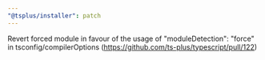```yaml
---
"@tsplus/installer": patch
---
```


Revert forced module in favour of the usage of "moduleDetection": "force" in tsconfig/compilerOptions (https://github.com/ts-plus/typescript/pull/122)
